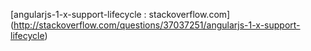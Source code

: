 [angularjs-1-x-support-lifecycle : stackoverflow.com] (http://stackoverflow.com/questions/37037251/angularjs-1-x-support-lifecycle)

